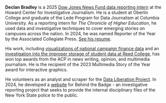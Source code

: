 **Declan Bradley** is a 2025 [Dow Jones News Fund data reporting intern](https://dowjonesnewsfund.org/news/djnf-announces-2025-interns/) at the Howard Center for Investigative Journalism. He is a student at Oberlin College and graduate of the Lede Program for Data Journalism at Columbia University. As a reporting intern for *The Chronicle of Higher Education*, he used data and investigative techniques to cover emerging stories on campuses across the nation. In 2024, he was named Reporter of the Year by the Associated Collegiate Press. [See his resume](https://www.declanrjb.com/DeclanBradley_Resume.pdf).

His work, including [visualizations of national campaign finance data](https://declanrjb.github.io/congress-finance) and an [investigation into the improper storage of student data at Reed College](https://www.declanrjb.com/clips/systems-flaw.pdf), has won top awards from the ACP in news writing, opinion, and multimedia journalism. He is the recipient of the 2023 Multimedia Story of the Year award for interactive graphics.

He volunteers as an analyst and scraper for the [Data Liberation Project](https://www.data-liberation-project.org/). In 2024, he developed a [website](https://www.policefilesny.com/) for Behind the Badge - an investigative reporting project that seeks to provide the internal disciplinary files of the New York State police to the public.

<!---
declanrjb/declanrjb is a ✨ special ✨ repository because its `README.md` (this file) appears on your GitHub profile.
You can click the Preview link to take a look at your changes.
--->
